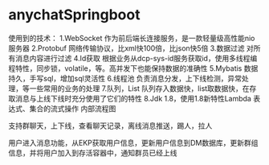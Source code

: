 # anychatSpringboot
使用到的技术：
1.WebSocket 作为前后端长连接服务，是一款轻量级高性能nio服务器
2.Protobuf 网络传输协议，比xml快100倍，比json快5倍
3.数据过滤 对所有消息内容进行过滤
4.Id获取 根据业务从dcp-sys-id服务获取id，使用多线程编程特性，同步锁，volatile，等。高并发下也能保持数据的准确性
5.Mybatis 数据持久，手写sql，增加sql灵活性
6.线程池 负责消息分发，上下线检测，异常处理，等一些常用的业务的处理
7.队列，List 队列存入数据快，list取数据快，在存取消息与上线下线时充分使用了它们的特性
8.Jdk 1.8，使用1.8新特性Lambda 表达式、集合的流式操作
内部流程图

支持群聊天，上下线，查看聊天记录，离线消息推送，踢人，拉人

用户进入消息功能，从EKP获取用户信息，更新用户信息到DM数据库，更新群组信息，并将用户加入到存活容器中，通知群员已经上线
